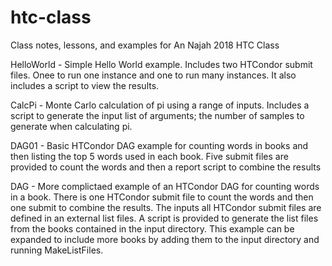 # htc-class
Class notes, lessons, and examples for An Najah 2018 HTC Class

HelloWorld - Simple Hello World example. Includes two HTCondor submit
files. Onee to run one instance and one to run many instances. It also
includes a script to view the results.

CalcPi - Monte Carlo calculation of pi using a range of inputs. Includes
a script to generate the input list of arguments; the number of samples
to generate when calculating pi.

DAG01 - Basic HTCondor DAG example for counting words in books and then
listing the top 5 words used in each book. Five submit files
are provided to count the words and then a report script to combine the results


DAG    - More complictaed example of an HTCondor DAG for counting words
in a book.  There is one HTCondor submit file to count the words and
then one submit to combine the results. The inputs all HTCondor submit
files are defined in an external list files. A script is provided to
generate the list files from the books contained in the input
directory. This example can be expanded to include more books by adding
them to the input directory and running MakeListFiles.
